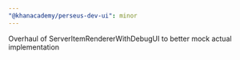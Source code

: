 ```yaml
---
"@khanacademy/perseus-dev-ui": minor
---
```


Overhaul of ServerItemRendererWithDebugUI to better mock actual implementation
